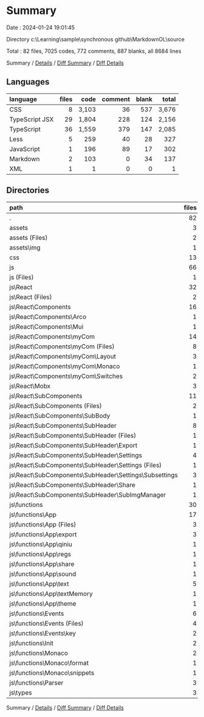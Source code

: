 # Summary

Date : 2024-01-24 19:01:45

Directory c:\\Learning\\sample\\synchronous github\\MarkdownOL\\source

Total : 82 files,  7025 codes, 772 comments, 887 blanks, all 8684 lines

Summary / [Details](details.md) / [Diff Summary](diff.md) / [Diff Details](diff-details.md)

## Languages
| language | files | code | comment | blank | total |
| :--- | ---: | ---: | ---: | ---: | ---: |
| CSS | 8 | 3,103 | 36 | 537 | 3,676 |
| TypeScript JSX | 29 | 1,804 | 228 | 124 | 2,156 |
| TypeScript | 36 | 1,559 | 379 | 147 | 2,085 |
| Less | 5 | 259 | 40 | 28 | 327 |
| JavaScript | 1 | 196 | 89 | 17 | 302 |
| Markdown | 2 | 103 | 0 | 34 | 137 |
| XML | 1 | 1 | 0 | 0 | 1 |

## Directories
| path | files | code | comment | blank | total |
| :--- | ---: | ---: | ---: | ---: | ---: |
| . | 82 | 7,025 | 772 | 887 | 8,684 |
| assets | 3 | 104 | 0 | 34 | 138 |
| assets (Files) | 2 | 103 | 0 | 34 | 137 |
| assets\\img | 1 | 1 | 0 | 0 | 1 |
| css | 13 | 3,362 | 76 | 565 | 4,003 |
| js | 66 | 3,559 | 696 | 288 | 4,543 |
| js (Files) | 1 | 179 | 72 | 13 | 264 |
| js\\React | 32 | 1,858 | 231 | 139 | 2,228 |
| js\\React (Files) | 2 | 52 | 6 | 5 | 63 |
| js\\React\\Components | 16 | 702 | 87 | 57 | 846 |
| js\\React\\Components\\Arco | 1 | 11 | 0 | 3 | 14 |
| js\\React\\Components\\Mui | 1 | 32 | 0 | 3 | 35 |
| js\\React\\Components\\myCom | 14 | 659 | 87 | 51 | 797 |
| js\\React\\Components\\myCom (Files) | 8 | 339 | 56 | 29 | 424 |
| js\\React\\Components\\myCom\\Layout | 3 | 160 | 15 | 15 | 190 |
| js\\React\\Components\\myCom\\Monaco | 1 | 106 | 16 | 4 | 126 |
| js\\React\\Components\\myCom\\Switches | 2 | 54 | 0 | 3 | 57 |
| js\\React\\Mobx | 3 | 54 | 3 | 15 | 72 |
| js\\React\\SubComponents | 11 | 1,050 | 135 | 62 | 1,247 |
| js\\React\\SubComponents (Files) | 2 | 265 | 22 | 18 | 305 |
| js\\React\\SubComponents\\SubBody | 1 | 9 | 1 | 1 | 11 |
| js\\React\\SubComponents\\SubHeader | 8 | 776 | 112 | 43 | 931 |
| js\\React\\SubComponents\\SubHeader (Files) | 1 | 165 | 22 | 10 | 197 |
| js\\React\\SubComponents\\SubHeader\\Export | 1 | 171 | 16 | 8 | 195 |
| js\\React\\SubComponents\\SubHeader\\Settings | 4 | 180 | 45 | 15 | 240 |
| js\\React\\SubComponents\\SubHeader\\Settings (Files) | 1 | 33 | 45 | 2 | 80 |
| js\\React\\SubComponents\\SubHeader\\Settings\\Subsettings | 3 | 147 | 0 | 13 | 160 |
| js\\React\\SubComponents\\SubHeader\\Share | 1 | 112 | 10 | 3 | 125 |
| js\\React\\SubComponents\\SubHeader\\SubImgManager | 1 | 148 | 19 | 7 | 174 |
| js\\functions | 30 | 1,335 | 336 | 109 | 1,780 |
| js\\functions\\App | 17 | 605 | 177 | 62 | 844 |
| js\\functions\\App (Files) | 3 | 239 | 101 | 20 | 360 |
| js\\functions\\App\\export | 3 | 44 | 9 | 9 | 62 |
| js\\functions\\App\\qiniu | 1 | 0 | 23 | 1 | 24 |
| js\\functions\\App\\regs | 1 | 5 | 0 | 2 | 7 |
| js\\functions\\App\\share | 1 | 25 | 6 | 2 | 33 |
| js\\functions\\App\\sound | 1 | 27 | 8 | 5 | 40 |
| js\\functions\\App\\text | 5 | 196 | 18 | 18 | 232 |
| js\\functions\\App\\textMemory | 1 | 62 | 12 | 2 | 76 |
| js\\functions\\App\\theme | 1 | 7 | 0 | 3 | 10 |
| js\\functions\\Events | 6 | 263 | 68 | 21 | 352 |
| js\\functions\\Events (Files) | 4 | 189 | 32 | 13 | 234 |
| js\\functions\\Events\\key | 2 | 74 | 36 | 8 | 118 |
| js\\functions\\Init | 2 | 99 | 26 | 6 | 131 |
| js\\functions\\Monaco | 2 | 102 | 14 | 3 | 119 |
| js\\functions\\Monaco\\format | 1 | 26 | 12 | 2 | 40 |
| js\\functions\\Monaco\\snippets | 1 | 76 | 2 | 1 | 79 |
| js\\functions\\Parser | 3 | 266 | 51 | 17 | 334 |
| js\\types | 3 | 187 | 57 | 27 | 271 |

Summary / [Details](details.md) / [Diff Summary](diff.md) / [Diff Details](diff-details.md)